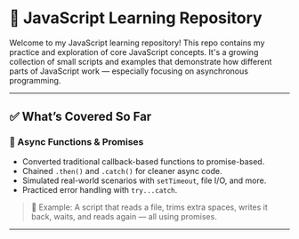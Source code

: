 # 📘 JavaScript Learning Repository

Welcome to my JavaScript learning repository! This repo contains my practice and exploration of core JavaScript concepts. It's a growing collection of small scripts and examples that demonstrate how different parts of JavaScript work — especially focusing on asynchronous programming.

---

## ✅ What’s Covered So Far

### 🔁 Async Functions & Promises
- Converted traditional callback-based functions to promise-based.
- Chained `.then()` and `.catch()` for cleaner async code.
- Simulated real-world scenarios with `setTimeout`, file I/O, and more.
- Practiced error handling with `try...catch`.

> 📝 Example: A script that reads a file, trims extra spaces, writes it back, waits, and reads again — all using promises.

---
